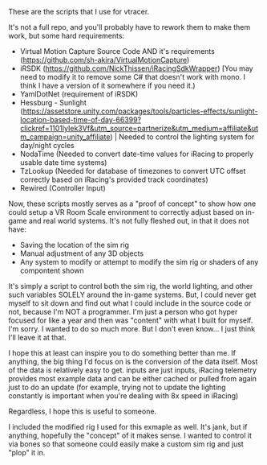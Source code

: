 These are the scripts that I use for vtracer.

It's not a full repo, and you'll probably have to rework them to make them work, but some hard requirements:


- Virtual Motion Capture Source Code AND it's requirements (https://github.com/sh-akira/VirtualMotionCapture)
- iRSDK (https://github.com/NickThissen/iRacingSdkWrapper) [You may need to modify it to remove some C# that doesn't work with mono. I think I have a version of it somewhere if you need it.)
- YamlDotNet (requirement of iRSDK)
- Hessburg - Sunlight (https://assetstore.unity.com/packages/tools/particles-effects/sunlight-location-based-time-of-day-66399?clickref=1101lyIek3Vf&utm_source=partnerize&utm_medium=affiliate&utm_campaign=unity_affiliate) | Needed to control the lighting system for day/night cycles
- NodaTime (Needed to convert date-time values for iRacing to properly usable date time systems)
- TzLookup (Needed for database of timezones to convert UTC offset correctly based on iRacing's provided track coordinates)
- Rewired (Controller Input)

Now, these scripts mostly serves as a "proof of concept" to show how one could setup a VR Room Scale environment to correctly adjust based on in-game and real world systems. It's not fully fleshed out, in that it does not have:
- Saving the location of the sim rig
- Manual adjustment of any 3D objects
- Any system to modify or attempt to modify the sim rig or shaders of any compontent shown

It's simply a script to control both the sim rig, the world lighting, and other such variables SOLELY around the in-game systems. But, I could never get myself to sit down and find out what I could include in the source code or not, because I'm NOT a programmer. I'm just a person who got hyper focused for like a year and then was "content" with what I built for myself. I'm sorry. I wanted to do so much more. But I don't even know... I just think I'll leave it at that.

I hope this at least can inspire you to do something better than me. If anything, the big thing I'd focus on is the conversion of the data itself. Most of the data is relatively easy to get. inputs are just inputs, iRacing telemetry provides most example data and can be either cached or pulled from again just to do an update (for example, trying not to update the lighting constantly is important when you're dealing with 8x speed in iRacing)

Regardless, I hope this is useful to someone.

I included the modified rig I used for this exmaple as well. It's jank, but if anything, hopefully the "concept" of it makes sense. I wanted to control it via bones so that someone could easily make a custom sim rig and just "plop" it in.
